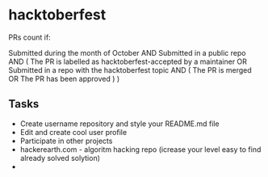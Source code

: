 # hacktoberfest

PRs count if:

Submitted during the month of October AND
Submitted in a public repo AND (
  The PR is labelled as hacktoberfest-accepted by a maintainer OR
  Submitted in a repo with the hacktoberfest topic AND (
    The PR is merged OR
    The PR has been approved
  )
)

## Tasks
 - Create username repository and style your README.md file
  - Edit and create cool user profile 
 - Participate in other projects
  - hackerearth.com - algoritm hacking repo (icrease your level easy to find already solved solytion)
  - 
